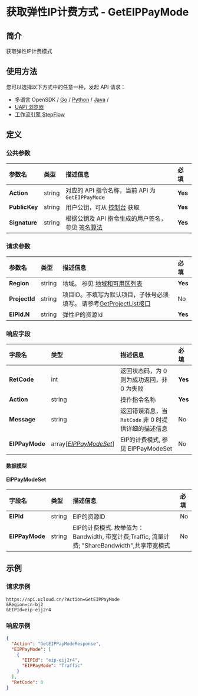 # 获取弹性IP计费方式 - GetEIPPayMode

## 简介

获取弹性IP计费模式






## 使用方法

您可以选择以下方式中的任意一种，发起 API 请求：
- 多语言 OpenSDK / [Go](https://github.com/ucloud/ucloud-sdk-go) / [Python](https://github.com/ucloud/ucloud-sdk-python3) / [Java](https://github.com/ucloud/ucloud-sdk-java) /
- [UAPI 浏览器](https://console.ucloud.cn/uapi/detail?id=GetEIPPayMode)
- [工作流引擎 StepFlow](https://console.ucloud.cn/stepflow/manage/)


## 定义

### 公共参数

| 参数名 | 类型 | 描述信息 | 必填 |
|:---|:---|:---|:---|
| **Action**     | string  | 对应的 API 指令名称，当前 API 为 `GetEIPPayMode`                        | **Yes** |
| **PublicKey**  | string  | 用户公钥，可从 [控制台](https://console.ucloud.cn/uapi/apikey) 获取                                             | **Yes** |
| **Signature**  | string  | 根据公钥及 API 指令生成的用户签名，参见 [签名算法](api/summary/signature.md)  | **Yes** |

### 请求参数

| 参数名 | 类型 | 描述信息 | 必填 |
|:---|:---|:---|:---|
| **Region** | string | 地域。 参见 [地域和可用区列表](api/summary/regionlist) |**Yes**|
| **ProjectId** | string | 项目ID。不填写为默认项目，子帐号必须填写。 请参考[GetProjectList接口](api/summary/get_project_list) |No|
| **EIPId.N** | string | 弹性IP的资源Id |**Yes**|

### 响应字段

| 字段名 | 类型 | 描述信息 | 必填 |
|:---|:---|:---|:---|
| **RetCode** | int | 返回状态码，为 0 则为成功返回，非 0 为失败 |**Yes**|
| **Action** | string | 操作指令名称 |**Yes**|
| **Message** | string | 返回错误消息，当 `RetCode` 非 0 时提供详细的描述信息 |No|
| **EIPPayMode** | array[[*EIPPayModeSet*](#EIPPayModeSet)] | EIP的计费模式, 参见 EIPPayModeSet |No|

#### 数据模型


#### EIPPayModeSet

| 字段名 | 类型 | 描述信息 | 必填 |
|:---|:---|:---|:---|
| **EIPId** | string | EIP的资源ID |No|
| **EIPPayMode** | string | EIP的计费模式. 枚举值为：Bandwidth, 带宽计费;Traffic, 流量计费; "ShareBandwidth",共享带宽模式 |No|

## 示例

### 请求示例
    
```
https://api.ucloud.cn/?Action=GetEIPPayMode
&Region=cn-bj2
&EIPId=eip-eij2r4
```

### 响应示例
    
```json
{
  "Action": "GetEIPPayModeResponse",
  "EIPPayMode": [
    {
      "EIPId": "eip-eij2r4",
      "EIPPayMode": "Traffic"
    }
  ],
  "RetCode": 0
}
```





